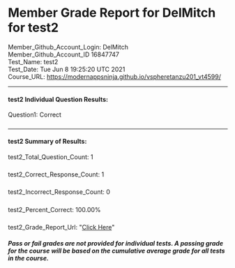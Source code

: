 # Member Grade Report for DelMitch for test2  
   
Member_Github_Account_Login: DelMitch  
Member_Github_Account_ID 16847747  
Test_Name: test2  
Test_Date: Tue Jun  8 19:25:20 UTC 2021  
Course_URL: https://modernappsninja.github.io/vspheretanzu201_vt4599/  
   
---  
#### test2 Individual Question Results:  
Question1: Correct  
#####  
---  
#### test2 Summary of Results:  
test2_Total_Question_Count: 1  
#####  
test2_Correct_Response_Count: 1  
#####  
test2_Incorrect_Response_Count: 0  
#####  
test2_Percent_Correct: 100.00%  
#####  
test2_Grade_Report_Url: "[Click Here](https://github.com/modernappsninjas/DelMitch/blob/main/static/userdata/courses/vspheretanzu201_vt4599/grade_report.pr159.test2.md)"
##### Pass or fail grades are not provided for individual tests. A passing grade for the course will be based on the cumulative average grade for all tests in the course.  
